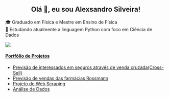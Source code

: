 <h2 align="center">Olá 👋, eu sou Alexsandro Silveira!</h2>

🎓 Graduado em Física e Mestre em Ensino de Física <br>
🌱 Estudando atualmente a linguagem Python com foco em Ciência de Dados<br>

<a href="https://www.linkedin.com/in/alexsandronsilveira/" target="_blank"><img src="https://img.shields.io/badge/-LinkedIn-%230077B5?style=for-the-badge&logo=linkedin&logoColor=white" target="_blank"></a> 

#### [Portfólio de Projetos](https://alexsandrosilveira.github.io/portfolio_projetos/)

  * [Previsão de interessados em seguros através de venda cruzada(Cross-Sell)](https://github.com/AlexsandroSilveira/cross_sell)
  * [Previsão de vendas das farmácias Rossmann](https://github.com/AlexsandroSilveira/ds_producao)
  * [Projeto de Web Scraping](https://github.com/AlexsandroSilveira/web_scraping_H-M)
  * [Análise de Dados](https://github.com/AlexsandroSilveira/KC-RealState)
  
